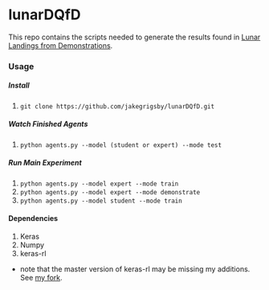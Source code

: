 # lunarDQfD
This repo contains the scripts needed to generate the results found in [Lunar Landings from Demonstrations](https://towardsdatascience.com/lunar-landings-from-demonstrations-27b553b00ce2).

### Usage
##### Install
1. `git clone https://github.com/jakegrigsby/lunarDQfD.git`

##### Watch Finished Agents
1. `python agents.py --model (student or expert) --mode test`

##### Run Main Experiment
1. `python agents.py --model expert --mode train`
2. `python agents.py --model expert --mode demonstrate`
3. `python agents.py --model student --mode train`

#### Dependencies
1. Keras
2. Numpy
3. keras-rl
  * note that the master version of keras-rl may be missing my additions. See [my fork](https://github.com/jakegrigsby/keras-rl).
